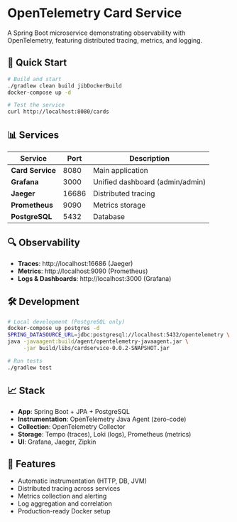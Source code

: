 # OpenTelemetry Card Service

A Spring Boot microservice demonstrating observability with OpenTelemetry, featuring distributed tracing, metrics, and logging.

## 🚀 Quick Start

```bash
# Build and start
./gradlew clean build jibDockerBuild
docker-compose up -d

# Test the service
curl http://localhost:8080/cards
```

## 📊 Services

| Service | Port | Description |
|---------|------|-------------|
| **Card Service** | 8080 | Main application |
| **Grafana** | 3000 | Unified dashboard (admin/admin) |
| **Jaeger** | 16686 | Distributed tracing |
| **Prometheus** | 9090 | Metrics storage |
| **PostgreSQL** | 5432 | Database |

## 🔍 Observability

- **Traces**: http://localhost:16686 (Jaeger)
- **Metrics**: http://localhost:9090 (Prometheus)  
- **Logs & Dashboards**: http://localhost:3000 (Grafana)

## 🛠️ Development

```bash
# Local development (PostgreSQL only)
docker-compose up postgres -d
SPRING_DATASOURCE_URL=jdbc:postgresql://localhost:5432/opentelemetry \
java -javaagent:build/agent/opentelemetry-javaagent.jar \
     -jar build/libs/cardservice-0.0.2-SNAPSHOT.jar

# Run tests
./gradlew test
```

## 📈 Stack

- **App**: Spring Boot + JPA + PostgreSQL
- **Instrumentation**: OpenTelemetry Java Agent (zero-code)
- **Collection**: OpenTelemetry Collector
- **Storage**: Tempo (traces), Loki (logs), Prometheus (metrics)
- **UI**: Grafana, Jaeger, Zipkin

## 🎯 Features

- Automatic instrumentation (HTTP, DB, JVM)
- Distributed tracing across services
- Metrics collection and alerting
- Log aggregation and correlation
- Production-ready Docker setup
